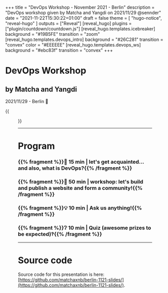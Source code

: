 +++
title = "DevOps Workshop - November 2021 - Berlin"
description = "DevOps workshop given by Matcha and Yangdi on 2021/11/29 @sennder"
date = "2021-11-22T15:30:22+01:00"
draft = false
theme = [ "hugo-notice", "reveal-hugo" ]
outputs = ["Reveal"]
[reveal_hugo]
plugins = ["plugin/countdown/countdown.js"]
[reveal_hugo.templates.icebreaker]
background = "#19B5FE"
transition = "zoom"
[reveal_hugo.templates.devops_intro]
background = "#26C281"
transition = "convex"
color = "#EEEEEE"
[reveal_hugo.templates.devops_ws]
background = "#ebc83f"
transition = "convex"
+++

# DevOps Workshop
## by Matcha and Yangdi

2021/11/29 - Berlin 🐻

{{<figure src="us2.png" alt="Yangdi and Matcha" height="400">}}

---

# Program

### {{% fragment %}}👋 15 min | let's get acquainted... and also, what is DevOps?{{% /fragment %}}
                
### {{% fragment %}}👷 50 min | workshop: let's build and publish a website and form a community!{{% /fragment %}}
                
### {{% fragment %}}💡 10 min | Ask us anything!{{% /fragment %}}
                
### {{% fragment %}}❔ 10 min | Quiz (awesome prizes to be expected)‽{{% /fragment %}}

---

# Source code

Source code for this presentation is here: [https://github.com/matchaxnb/berlin-1121-slides/](https://github.com/matchaxnb/berlin-1121-slides/).

